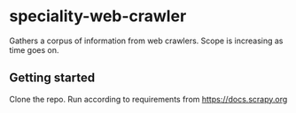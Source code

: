 # speciality-web-crawler
Gathers a corpus of information from web crawlers. Scope is increasing as time goes on.

## Getting started 
Clone the repo. Run according to requirements from <a> https://docs.scrapy.org </a>

